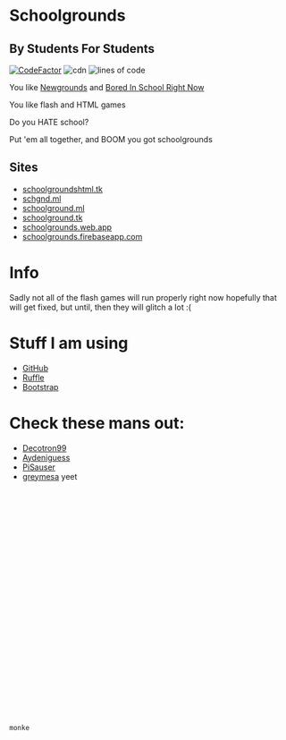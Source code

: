 # Schoolgrounds
## By Students For Students

[![CodeFactor](https://www.codefactor.io/repository/github/bored-entertainment/schoolgrounds/badge)](https://www.codefactor.io/repository/github/bored-entertainment/schoolgrounds)
![cdn](https://badges.schgnd.ml/school/month.svg) 
![lines of code](https://badges.schgnd.ml/school/loc.svg)

You like [Newgrounds](https://newgrounds.com/) and [Bored In School Right Now](https://boredht.ml/)

You like flash and HTML games

Do you HATE school?

Put 'em all together, and BOOM you got schoolgrounds

## Sites
- [schoolgroundshtml.tk](https://schoolgroundshtml.tk/)
- [schgnd.ml](https://schgnd.ml)
- [schoolground.ml](https://schoolground.ml/)
- [schoolground.tk](https://schoolground.tk/)
- [schoolgrounds.web.app](https://schoolgrounds.web.app/)
- [schoolgrounds.firebaseapp.com](https://schoolgrounds.firebaseapp.com/)

# Info
Sadly not all of the flash games will run properly right now hopefully that will get fixed, but until, then they will glitch a lot :(

# Stuff I am using
- [GitHub](https://github.com) 
- [Ruffle](https://ruffle.rs)
- [Bootstrap](https://getbootstrap.com)

# Check these mans out:
- [Decotron99](https://github.com/Decotron99)
- [Aydeniguess](https://github.com/Aydeniguess)
- [PiSauser](https://github.com/PiSauser)
- [greymesa](https://github.com/greymesa)
yeet

```txt






























monke
```
